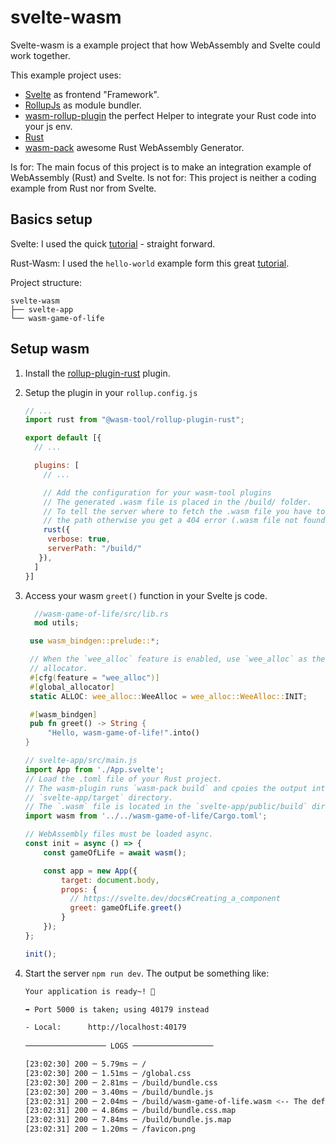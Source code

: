 # svelte-wasm

Svelte-wasm is a example project that how WebAssembly and Svelte could work
together.

This example project uses:
- [Svelte](https://svelte.dev/) as frontend "Framework".
- [RollupJs](https://rollupjs.org/guide/en/) as module bundler.
- [wasm-rollup-plugin](https://github.com/wasm-tool/rollup-plugin-rust) the perfect Helper to integrate your Rust code into your js env.
- [Rust](https://www.rust-lang.org/)
- [wasm-pack](https://github.com/rustwasm/wasm-pack) awesome Rust WebAssembly Generator.

Is for: The main focus of this project is to make an integration example of WebAssembly (Rust) and Svelte.
Is not for: This project is neither a coding example from Rust nor from Svelte.

## Basics setup
Svelte: I used the quick [tutorial](https://svelte.dev/blog/the-easiest-way-to-get-started) - straight forward.

Rust-Wasm: I used the `hello-world` example form this great [tutorial](https://rustwalsm.github.io/docs/book/game-of-life/hello-world.html).

Project structure:
```
svelte-wasm
├── svelte-app
└── wasm-game-of-life
```

## Setup wasm
1. Install the [rollup-plugin-rust](https://github.com/wasm-tool/rollup-plugin-rust) plugin.
2. Setup the plugin in your `rollup.config.js`
   ```js
   // ...
   import rust from "@wasm-tool/rollup-plugin-rust";

   export default [{
     // ...

     plugins: [
       // ...

       // Add the configuration for your wasm-tool plugins
       // The generated .wasm file is placed in the /build/ folder.
       // To tell the server where to fetch the .wasm file you have to specify
       // the path otherwise you get a 404 error (.wasm file not found).
       rust({
        verbose: true,
        serverPath: "/build/"
      }),
     ]
   }]
   ```
3. Access your wasm `greet()` function in your Svelte js code.
   ```rust
     //wasm-game-of-life/src/lib.rs
     mod utils;

    use wasm_bindgen::prelude::*;

    // When the `wee_alloc` feature is enabled, use `wee_alloc` as the global
    // allocator.
    #[cfg(feature = "wee_alloc")]
    #[global_allocator]
    static ALLOC: wee_alloc::WeeAlloc = wee_alloc::WeeAlloc::INIT;

    #[wasm_bindgen]
    pub fn greet() -> String {
        "Hello, wasm-game-of-life!".into()
   }
   ```

   ```js
   // svelte-app/src/main.js
   import App from './App.svelte';
   // Load the .toml file of your Rust project.
   // The wasm-plugin runs `wasm-pack build` and cpoies the output into
   // `svelte-app/target` directory.
   // The `.wasm` file is located in the `svelte-app/public/build` dir.
   import wasm from '../../wasm-game-of-life/Cargo.toml';

   // WebAssembly files must be loaded async.
   const init = async () => {
       const gameOfLife = await wasm();

       const app = new App({
           target: document.body,
           props: {
             // https://svelte.dev/docs#Creating_a_component
             greet: gameOfLife.greet()
           }
       });
   };

   init();
   ```
4. Start the server `npm run dev`.
   The output be something like:
   ```bash
   Your application is ready~! 🚀

   ➡ Port 5000 is taken; using 40179 instead

   - Local:      http://localhost:40179
 
   ────────────────── LOGS ──────────────────

   [23:02:30] 200 ─ 5.79ms ─ /
   [23:02:30] 200 ─ 1.51ms ─ /global.css
   [23:02:30] 200 ─ 2.81ms ─ /build/bundle.css
   [23:02:30] 200 ─ 3.40ms ─ /build/bundle.js
   [23:02:31] 200 ─ 2.04ms ─ /build/wasm-game-of-life.wasm <-- The defined build path in your rollup.config.js file.
   [23:02:31] 200 ─ 4.86ms ─ /build/bundle.css.map
   [23:02:31] 200 ─ 7.84ms ─ /build/bundle.js.map
   [23:02:31] 200 ─ 1.20ms ─ /favicon.png
   ```
